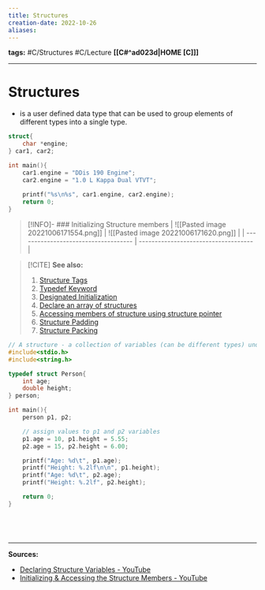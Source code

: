 ```yaml
---
title: Structures
creation-date: 2022-10-26
aliases:
---
```

**tags:** #C/Structures #C/Lecture 
**[[C#^ad023d|HOME [C]]]**

---
# Structures
- is a user defined data type that can be used to group elements of different types into a single type.
```C
struct{
	char *engine;
} car1, car2;

int main(){
	car1.engine = "DDis 190 Engine";
	car2.engine = "1.0 L Kappa Dual VTVT";
	
	printf("%s\n%s", car1.engine, car2.engine);
	return 0;
}
```

>[!INFO]- ### Initializing Structure members
| ![[Pasted image 20221006171554.png]] | ![[Pasted image 20221006171620.png]] |
| ------------------------------------ | ------------------------------------ |

>[!CITE] **See also:**
>1.  [Structure Tags](CSTRUCTUREStypes.md)
>2.  [Typedef Keyword](CSTRUCTUREStypedef.md)
>3.  [Designated Initialization](CSTRUCTURESdesignateinitial.md)
>4.  [Declare an array of structures](CSTRUCTURESarraystructure.md)
>5. [Accessing members of structure using structure pointer](CSTRUCTURESpointerstructure.md)
>6. [Structure Padding](CSTRUCTUREpadding.md)
>7. [Structure Packing](CSTRUCTUREpacking.md)

```C
// A structure - a collection of variables (can be different types) under a single name
#include<stdio.h>
#include<string.h>

typedef struct Person{
    int age;
    double height;
} person;

int main(){
    person p1, p2;

    // assign values to p1 and p2 variables
    p1.age = 10, p1.height = 5.55;
    p2.age = 15, p2.height = 6.00;

    printf("Age: %d\t", p1.age);
    printf("Height: %.2lf\n\n", p1.height);
    printf("Age: %d\t", p2.age);
    printf("Height: %.2lf", p2.height);

    return 0;
}
```

# 

<br>

---
**Sources:**
- [Declaring Structure Variables - YouTube](https://www.youtube.com/watch?v=3pFSbSVIwKU&list=PLBlnK6fEyqRhX6r2uhhlubuF5QextdCSM&index=151)
- [Initializing & Accessing the Structure Members - YouTube](https://www.youtube.com/watch?v=2DidKZmwNMo&list=PLBlnK6fEyqRhX6r2uhhlubuF5QextdCSM&index=154)